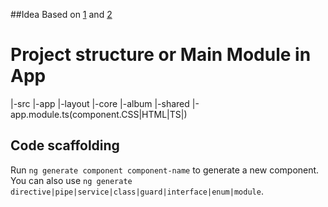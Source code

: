 ##Idea
Based on [1](https://github.com/aviabird/angularspree)  and [2](https://angularspree.firebaseapp.com/#)


# Project structure or Main Module in App
|-src
   |-app
      |-layout
      |-core
      |-album
      |-shared
      |-app.module.ts(component.CSS|HTML|TS|)



## Code scaffolding

Run `ng generate component component-name` to generate a new component. You can also use `ng generate directive|pipe|service|class|guard|interface|enum|module`.

